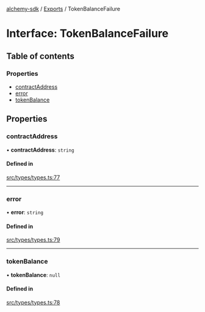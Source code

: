 [alchemy-sdk](../README.md) / [Exports](../modules.md) / TokenBalanceFailure

# Interface: TokenBalanceFailure

## Table of contents

### Properties

- [contractAddress](TokenBalanceFailure.md#contractaddress)
- [error](TokenBalanceFailure.md#error)
- [tokenBalance](TokenBalanceFailure.md#tokenbalance)

## Properties

### contractAddress

• **contractAddress**: `string`

#### Defined in

[src/types/types.ts:77](https://github.com/alchemyplatform/alchemy-sdk-js/blob/ae75103/src/types/types.ts#L77)

___

### error

• **error**: `string`

#### Defined in

[src/types/types.ts:79](https://github.com/alchemyplatform/alchemy-sdk-js/blob/ae75103/src/types/types.ts#L79)

___

### tokenBalance

• **tokenBalance**: ``null``

#### Defined in

[src/types/types.ts:78](https://github.com/alchemyplatform/alchemy-sdk-js/blob/ae75103/src/types/types.ts#L78)
